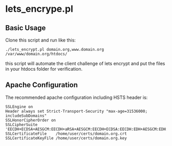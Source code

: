 # lets_encrype.pl

## Basic Usage

Clone this script and run like this:

    ./lets_encrypt.pl domain.org,www.domain.org  /var/www/domain.org/htdocs/

this script will automate the client challenge of lets encrypt and put
the files in your htdocs folder for verification.


## Apache Configuration

The recommended apache configuration including HSTS header is:

    SSLEngine on
    Header always set Strict-Transport-Security "max-age=31536000; includeSubDomains"
    SSLHonorCipherOrder on
    SSLCipherSuite 'EECDH+ECDSA+AESGCM:EECDH+aRSA+AESGCM:EECDH+ECDSA:EECDH:EDH+AESGCM:EDH:+3DES:ECDH+AESGCM:ECDH+AES:ECDH:AES:HIGH:MEDIUM:!RC4:!CAMELLIA:!SEED:!aNULL:!MD5:!eNULL:!LOW:!EXP:!DSS:!PSK:!SRP'
    SSLCertificateFile    /home/user/certs/domain.org.crt
    SSLCertificateKeyFile /home/user/certs/domain.org.key
